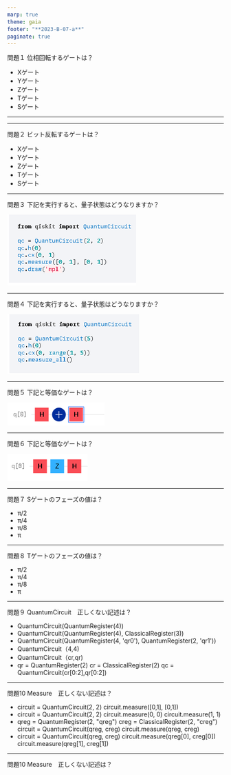 ```yaml
---
marp: true
theme: gaia
footer: "**2023-B-07-a**"
paginate: true 
---
```

問題１
位相回転するゲートは？
- Xゲート
- Yゲート
- Zゲート
- Tゲート
- Sゲート
---

---
問題２
ビット反転するゲートは？
- Xゲート
- Yゲート
- Zゲート
- Tゲート
- Sゲート

---
問題３
下記を実行すると、量子状態はどうなりますか？

![100%](./image/3.png)

---
問題４
下記を実行すると、量子状態はどうなりますか？

![100%](./image/4.png)

---
問題５
下記と等価なゲートは？

![100%](./image/5.png)

---
問題６
下記と等価なゲートは？

![100%](./image/6.png)

---
問題７
Sゲートのフェーズの値は？
- π/2
- π/4
- π/8
- π

---
問題８
Tゲートのフェーズの値は？
- π/2
- π/4
- π/8
- π

---
問題９
QuantumCircuit　正しくない記述は？
- QuantumCircuit(QuantumRegister(4))
- QuantumCircuit(QuantumRegister(4), ClassicalRegister(3))
- QuantumCircuit(QuantumRegister(4, 'qr0'), QuantumRegister(2, 'qr1'))
- QuantumCircuit（4,4)
- QuantumCircuit（cr,qr)
- qr = QuantumRegister(2)
  cr = ClassicalRegister(2)
  qc = QuantumCircuit(cr[0:2],qr[0:2])

---
問題10 Measure　正しくない記述は？
- circuit = QuantumCircuit(2, 2)
  circuit.measure([0,1], [0,1])
- circuit = QuantumCircuit(2, 2)
  circuit.measure(0, 0)
  circuit.measure(1, 1)
- qreg = QuantumRegister(2, "qreg")
  creg = ClassicalRegister(2, "creg")
  circuit = QuantumCircuit(qreg, creg)
  circuit.measure(qreg, creg)
- circuit = QuantumCircuit(qreg, creg)
  circuit.measure(qreg[0], creg[0])
  circuit.measure(qreg[1], creg[1])
---
問題10 Measure　正しくない記述は？
